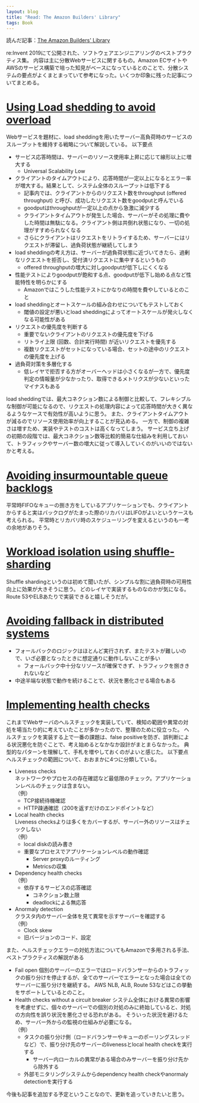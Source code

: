 ```yaml
---
layout: blog
title: "Read: The Amazon Builders' Library"
tags: Book
---
```


読んだ記事：[The Amazon Builders' Library](https://aws.amazon.com/builders-library/)

re:Invent 2019にて公開された、ソフトウェアエンジニアリングのベストプラクティス集。
内容は主に分散Webサービスに関するもの。Amazon ECサイトやAWSのサービス構築で培った知見がベースになっているとのことで、分散システムの要点がよくまとまっていて参考になった。いくつか印象に残った記事についてまとめる。

<!--end_excerpt-->
# [Using Load shedding to avoid overload](https://aws.amazon.com/builders-library/using-load-shedding-to-avoid-overload/)

Webサービスを題材に、load sheddingを用いたサーバー高負荷時のサービスのスループットを維持する戦略について解説している。
以下要点
- サービス応答時間は、サーバーのリソース使用率上昇に応じて線形以上に増大する
  - Universal Scalability Low
- クライアントのタイムアウトにより、応答時間が一定以上になるとエラー率が増大する。結果として、システム全体のスループットは低下する
  - 記事内では、クライアントからのリクエスト数をthroughput (offered throughput) と呼び、成功したリクエスト数をgoodputと呼んでいる
  - goodputはthroughputが一定以上の点から急激に減少する
  - クライアントタイムアウトが発生した場合、サーバーがその処理に費やした時間は無駄になる。クライアント側は共倒れ状態になり、一切の処理がすすめられなくなる
  - さらにクライアントはリクエストをリトライするため、サーバーにはリクエストが滞留し、過負荷状態が継続してしまう
- load sheddingの考え方は、サーバーが過負荷状態に近づいてきたら、過剰なリクエストを拒否し、受付済リクエストに集中するというもの
  - offered throughputの増大に対しgoodputが低下しにくくなる
- 性能テストによりgoodputが飽和する点、goodputが低下し始める点など性能特性を明らかにする
  - Amazonではこうした性能テストにかなりの時間を費やしているとのこと
- load sheddingとオートスケールの組み合わせについてもテストしておく
  - 閾値の設定が悪いとload sheddingによってオートスケールが発火しなくなる可能性がある
- リクエストの優先度を判断する
  - 重要でないクライアントのリクエストの優先度を下げる
  - リトライ上限 (回数、合計実行時間) が近いリクエストを優先する
  - 複数リクエストがセットになっている場合、セットの途中のリクエストの優先度を上げる
- 過負荷対策を多層化する
  -  低レイヤで拒否する方がオーバーヘッドは小さくなるが一方で、優先度判定の情報量が少なかったり、取得できるメトリクスが少ないといったマイナスもある

load sheddingでは、最大コネクション数による制御と比較して、フレキシブルな制御が可能になるので、リクエストの処理内容によって応答時間が大きく異なるようなケースで有効性が高いように思う。
また、クライアントタイムアウトが減るのでリソース使用効率が向上することが見込める。
一方で、制御の複雑さは増すため、実装やテストのコストは高くなってしまう。
サービス立ち上げの初期の段階では、最大コネクション数等比較的簡易な仕組みを利用しておいて、トラフィックやサーバー数の増大に従って導入していくのがいいのではないかと考える。

# [Avoiding insurmountable queue backlogs](https://aws.amazon.com/builders-library/avoiding-insurmountable-queue-backlogs/)

平常時FIFOなキューの捌き方をしているアプリケーションでも、クライアントからすると実はバックログがたまった際のリカバリはLIFOがよいというケースも考えられる。
平常時とリカバリ時のスケジューリングを変えるというのも一考の余地がありそう。

# [Workload isolation using shuffle-sharding](https://aws.amazon.com/builders-library/workload-isolation-using-shuffle-sharding)

Shuffle shardingというのは初めて聞いたが、シンプルな割に過負荷時の可用性向上に効果が大きそうに思う。
どのレイヤで実装するものなのかが気になる。Route 53やELBあたりで実装できると嬉しそうだが。

# [Avoiding fallback in distributed systems](https://aws.amazon.com/builders-library/avoiding-fallback-in-distributed-systems)

- フォールバックのロジックはほとんど実行されず、またテストが難しいので、いざ必要となったときに想定通りに動作しないことが多い
  - フォールバック中十分なリソースが確保できず、トラフィックを捌ききれないなど
- 中途半端な状態で動作を続けることで、状況を悪化させる場合もある

# [Implementing health checks](https://aws.amazon.com/builders-library/implementing-health-checks)

これまでWebサーバのヘルスチェックを実装していて、検知の範囲や異常の対処を場当たり的に考えていたことが多かったので、整理のために役立った。
ヘルスチェックを実装する上で一番の課題は、false positiveを防ぎ、誤判断による状況悪化を防ぐことで、考え始めるとなかなか設計がまとまらなかった。
典型的なパターンを理解して、手札を増やしておくのがよいと感じた。
以下要点
ヘルスチェックの範囲について、おおまかに4つに分類している。
- Liveness checks  
  ネットワークやプロセスの存在確認など最低限のチェック。アプリケーションレベルのチェックは含まない。  
  （例）
  - TCP接続待機確認
  - HTTP疎通確認（200を返すだけのエンドポイントなど）
- Local health checks  
  Liveness checksよりは多くをカバーするが、サーバー外のリソースはチェックしない  
  （例）
  - local diskの読み書き
  - 重要なプロセスでアプリケーションレベルの動作確認
    - Server proxyのルーティング
    - Metricsの収集
- Dependency health checks  
  （例）
  - 依存するサービスの応答確認
    - コネクション数上限
    - deadlockによる無応答
- Anormaly detection  
  クラスタ内のサーバー全体を見て異常を示すサーバーを確認する  
  （例）
  - Clock skew
  - 旧バージョンのコード、設定

また、ヘルスチェックエラーの対処方法についてもAmazonで多用される手法、ベストプラクティスの解説がある
- Fail open
  個別のサーバーのエラーではロードバランサーからのトラフィックの振り分けを停止するが、全てのサーバーでエラーとなった場合は全てのサーバーに振り分けを継続する。
  AWS NLB, ALB, Route 53などはこの挙動をサポートしているとのこと。
- Health checks without a circuit breaker
  システム全体における異常の影響を考慮せずに、個々のサーバーでの個別の対処のみに終始していると、対処の方向性を誤り状況を悪化させる恐れがある。
  そういった状況を避けるため、サーバー外からの監視の仕組みが必要になる。  
  （例）
  - タスクの振り分け側（ロードバランサーやキューのポーリングスレッドなど）で、振り分け先のサーバーのlivenessとlocal health checkを実行する
    - サーバー内ローカルの異常がある場合のみサーバーを振り分け先から除外する
  - 外部モニタリングシステムからdependency health checkやanormaly detectionを実行する



今後も記事を追加する予定ということなので、更新を追っていきたいと思う。
